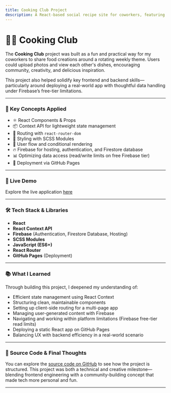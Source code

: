 ```yaml
---
title: Cooking Club Project
description: A React-based social recipe site for coworkers, featuring weekly food themes and user submissions.
---
```


# 👩‍🍳 Cooking Club

The **Cooking Club** project was built as a fun and practical way for my coworkers to share food creations around a rotating weekly theme. Users could upload photos and view each other's dishes, encouraging community, creativity, and delicious inspiration.

This project also helped solidify key frontend and backend skills—particularly around deploying a real-world app with thoughtful data handling under Firebase’s free-tier limitations.

---

### 🧠 Key Concepts Applied

- ⚛️ React Components & Props
- 📦 Context API for lightweight state management
- 🔁 Routing with `react-router-dom`
- 🎨 Styling with SCSS Modules
- 🔐 User flow and conditional rendering
- 🔥 Firebase for hosting, authentication, and Firestore database
- 📊 Optimizing data access (read/write limits on free Firebase tier)
- 🚀 Deployment via GitHub Pages

---

### 🔗 Live Demo

Explore the live application [here](https://ebarr10.github.io/cooking-club)

---

### 🛠️ Tech Stack & Libraries

- **React**
- **React Context API**
- **Firebase** (Authentication, Firestore Database, Hosting)
- **SCSS Modules**
- **JavaScript (ES6+)**
- **React Router**
- **GitHub Pages** (Deployment)

---

### 📚 What I Learned

Through building this project, I deepened my understanding of:

- Efficient state management using React Context
- Structuring clean, maintainable components
- Setting up client-side routing for a multi-page app
- Managing user-generated content with Firebase
- Navigating and working within platform limitations (Firebase free-tier read limits)
- Deploying a static React app on GitHub Pages
- Balancing UX with backend efficiency in a real-world scenario

---

### 🧾 Source Code & Final Thoughts

You can explore the [source code on GitHub](https://github.com/ebarr10/cooking-club) to see how the project is structured. This project was both a technical and creative milestone—blending frontend engineering with a community-building concept that made tech more personal and fun.

---

